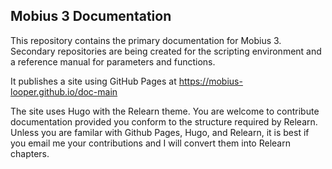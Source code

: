 ## Mobius 3 Documentation

This repository contains the primary documentation for Mobius 3.
Secondary repositories are being created for the scripting environment and
a reference manual for parameters and functions.

It publishes a site using GitHub Pages at https://mobius-looper.github.io/doc-main

The site uses Hugo with the Relearn theme.  You are welcome to contribute documentation
provided you conform to the structure required by Relearn.  Unless you are familar with Github
Pages, Hugo, and Relearn, it is best if you email me your contributions and I will convert them
into Relearn chapters.






